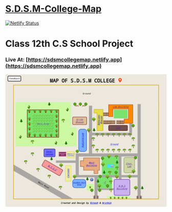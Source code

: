 # [S.D.S.M-College-Map](https://sdsmcollegemap.netlify.app)
[![Netlify Status](https://api.netlify.com/api/v1/badges/87b713ba-bd2d-42f2-9458-4007efcb378d/deploy-status)](https://app.netlify.com/sites/sdsmcollegemap/deploys)

# Class 12th C.S School Project

### Live At: [https://sdsmcollegemap.netlify.app](https://sdsmcollegemap.netlify.app)
![Preview](/assets/preview.jpg)
